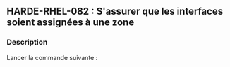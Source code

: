 ## HARDE-RHEL-082 : S'assurer que les interfaces soient assignées à une zone

### Description

Lancer la commande suivante :

